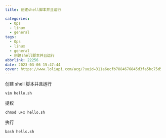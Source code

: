 ```yaml
---
title: 创建shell脚本并且运行

categories:
  - Ops
  - linux
  - general
tags:
  - Ops
  - linux
  - general
  - 创建shell脚本并且运行
abbrlink: 22256
date: 2023-03-06 15:47:44
cover: https://www.loliapi.com/acg/?uuid=311a6ecfb7884676845d3fa5bc75d5d5
---
```


创建 shell 脚本并且运行

```shenll
vim hello.sh
```

提权

```shell
chmod u+x hello.sh
```

执行

```shell
bash hello.sh
```